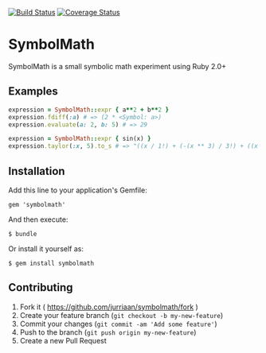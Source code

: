 [![Build Status](https://travis-ci.org/jurriaan/SymbolMath.svg?branch=master)](https://travis-ci.org/jurriaan/SymbolMath) [![Coverage Status](https://coveralls.io/repos/jurriaan/SymbolMath/badge.png)](https://coveralls.io/r/jurriaan/SymbolMath)

# SymbolMath 

SymbolMath is a small symbolic math experiment using Ruby 2.0+

## Examples
```ruby
expression = SymbolMath::expr { a**2 + b**2 }
expression.fdiff(:a) # => (2 * <Symbol: a>)
expression.evaluate(a: 2, b: 5) # => 29

expression = SymbolMath::expr { sin(x) }
expression.taylor(:x, 5).to_s # => "((x / 1!) + (-(x ** 3) / 3!) + ((x ** 5) / 5!))"
```

## Installation

Add this line to your application's Gemfile:

    gem 'symbolmath'

And then execute:

    $ bundle

Or install it yourself as:

    $ gem install symbolmath

## Contributing

1. Fork it ( https://github.com/jurriaan/symbolmath/fork )
2. Create your feature branch (`git checkout -b my-new-feature`)
3. Commit your changes (`git commit -am 'Add some feature'`)
4. Push to the branch (`git push origin my-new-feature`)
5. Create a new Pull Request
